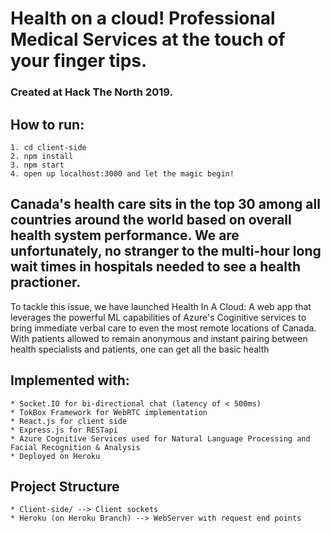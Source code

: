 # Health on a cloud! Professional Medical Services at the touch of your finger tips. #
### Created at Hack The North 2019. ###

## How to run: ##
    1. cd client-side
    2. npm install
    3. npm start
    4. open up localhost:3000 and let the magic begin!

## Canada's health care sits in the top 30 among all countries around the world based on overall health system performance. We are unfortunately, no stranger to the multi-hour long wait times in hospitals needed to see a health practioner. ##
To tackle this issue, we have launched Health In A Cloud: A web app that leverages the powerful ML capabilities of Azure's Coginitive services to bring immediate verbal care to even the most remote locations of Canada. With patients allowed to remain anonymous and instant pairing between health specialists and patients, one can get all the basic health 

## Implemented with: ##
    * Socket.IO for bi-directional chat (latency of < 500ms)
    * TokBox Framework for WebRTC implementation
    * React.js for client side
    * Express.js for RESTapi
    * Azure Cognitive Services used for Natural Language Processing and Facial Recognition & Analysis
    * Deployed on Heroku

## Project Structure ##
    * Client-side/ --> Client sockets 
    * Heroku (on Heroku Branch) --> WebServer with request end points
